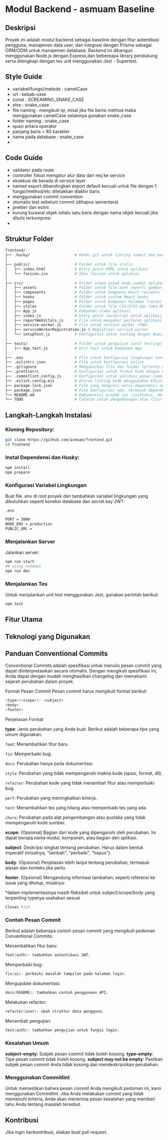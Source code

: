 # Modul Backend - asmuam Baseline

## Deskripsi

Proyek ini adalah modul backend sebagai baseline dengan fitur autentikasi pengguna, manajemen data user, dan integrasi dengan Prisma sebagai ORM/ODM untuk manajemen database. Backend ini dibangun menggunakan Node.js dengan Express,dan bebereapa library pendukung serta dilengkapi dengan tes unit menggunakan Jest - Supertest.

## Style Guide

- variabel/fungsi/metode : camelCase
- url : kebab-case
- const : SCREAMING_SNAKE_CASE
- else : snake_case
- file naming : mengikuti isi, misal
  jika file berisi method maka menggunakan camelCase selainnya
  gunakan snake_case
- folder naming : snake_case
- spasi antara operator
- panjang baris < 80 karakter
- nama pada database : snake_case
-

## Code Guide

- validator pada route
- controller fokus mengatur alur data dari req ke service
- eksekusi db berada di service layer
- named export dibandingkan export default kecuali untuk file dengan 1 fungsi/method/etc diletakkan diakhir baris
- menggunakan commit convention
- otomatis test sebelum commit (dihapus sementara)
- prettier dan eslint
- kurung kurawal objek selalu satu baris dengan nama objek kecuali jika ditulis terkompresi
-

## Struktur Folder

```bash
frontend/
├── .husky/                    # Hooks git untuk linting commit dan menjalankan skrip sebelum commit
│
├── public/                    # Folder untuk file statis
│   ├── index.html             # Entry point HTML untuk aplikasi
│   └── favicon.ico            # Ikon favicon untuk aplikasi
│
├── src/                       # Folder utama untuk kode sumber aplikasi
│   ├── assets                 # Folder untuk file aset seperti gambar, font, dan media lainnya
│   ├── components             # Folder untuk komponen React reusable
│   ├── hooks                  # Folder untuk custom React hooks
│   ├── pages                  # Folder untuk komponen halaman (route) dalam aplikasi
│   ├── styles                 # Folder untuk file CSS/SCSS dan tema MUI
│   ├── App.js                 # Komponen utama aplikasi
│   ├── index.js               # Entry point JavaScript untuk aplikasi (rendering React)
│   ├── reportWebVitals.js     # File untuk mengukur performa aplikasi (opsional)
│   ├── service-worker.js      # File untuk service worker (PWA)
│   ├── serviceWorkerRegistration.js # Registrasi service worker
│   └── setupTest.js           # Konfigurasi untuk testing dengan React Testing Library
│
├── tests/                     # Folder untuk pengujian (unit testing)
│   ├── App.test.js            # Unit test untuk komponen App
│
├── .env                       # File untuk konfigurasi lingkungan (environment variables)
├── .eslintrc.json             # File untuk konfigurasi eslint
├── .gitignore                 # Mengabaikan file dan folder tertentu dari version control (Git)
├── .prettierrc                # Konfigurasi untuk format kode dengan Prettier
├── .commitlint.config.js      # Konfigurasi untuk validasi pesan commit dengan Commitlint
├── .eslint.config.mjs         # Aturan linting kode menggunakan ESLint
├── package-lock.json          # File yang mengunci versi dependensi npm
├── package.json               # File konfigurasi npm, termasuk dependensi dan skrip
└── README.md                  # Dokumentasi proyek ini (instruksi, deskripsi, dll.)
└── TODO                       # Catatan untuk pengembangan atau fitur yang harus ditambahkan

```

## Langkah-Langkah Instalasi

### Kloning Repository:

```bash
git clone https://github.com/asmuam/frontend.git
cd frontend
```

### Instal Dependensi dan Husky:

```bash
npm install
npm prepare
```

### Konfigurasi Variabel Lingkungan

Buat file .env di root proyek dan tambahkan variabel lingkungan yang dibutuhkan seperti koneksi database dan secret key JWT:

`.env`

```bash
PORT = 3000
NODE_ENV = production
PUBLIC_URL =
```

### Menjalankan Server

Jalankan server:

```bash
npm run start
## using nodemon
npm run dev
```

### Menjalankan Tes

Untuk menjalankan unit test menggunakan Jest, gunakan perintah berikut:

```bash
npm test
```

## Fitur Utama

## Teknologi yang Digunakan

## Panduan Conventional Commits

Conventional Commits adalah spesifikasi untuk menulis pesan commit yang dapat diinterpretasikan secara otomatis. Dengan mengikuti spesifikasi ini, Anda dapat dengan mudah menghasilkan changelog dan memahami sejarah perubahan dalam proyek.

Format Pesan Commit
Pesan commit harus mengikuti format berikut:

```bash
<type>(<scope>): <subject>
<body>
<footer>
```

Penjelasan Format

**type**: Jenis perubahan yang Anda buat. Berikut adalah beberapa tipe yang umum digunakan:

`feat`: Menambahkan fitur baru.

`fix`: Memperbaiki bug.

`docs`: Perubahan hanya pada dokumentasi.

`style`: Perubahan yang tidak mempengaruhi makna kode (spasi, format, dll).

`refactor`: Perubahan kode yang tidak menambah fitur atau memperbaiki bug.

`perf`: Perubahan yang meningkatkan kinerja.

`test`: Menambahkan tes yang hilang atau memperbaiki tes yang ada.

`chore`: Perubahan pada alat pengembangan atau pustaka yang tidak mempengaruhi kode sumber.

**scope**: (Opsional) Bagian dari kode yang dipengaruhi oleh perubahan. Ini dapat berupa nama modul, komponen, atau bagian dari aplikasi.

**subject**: Deskripsi singkat tentang perubahan. Harus dalam bentuk imperatif (misalnya, "tambah", "perbaiki", "hapus").

**body**: (Opsional) Penjelasan lebih lanjut tentang perubahan, termasuk alasan dan konteks jika perlu.

**footer**: (Opsional) Mengandung informasi tambahan, seperti referensi ke issue yang ditutup, misalnya:

\*dalam implementasinya masih fleksibel untuk subject/scope/body yang terpenting typenya usahakan sesuai

```bash
Closes #123
```

### Contoh Pesan Commit

Berikut adalah beberapa contoh pesan commit yang mengikuti pedoman Conventional Commits:

Menambahkan fitur baru:

```scss
feat(auth): tambahkan autentikasi JWT;
```

Memperbaiki bug:

```scss
fix(ui): perbaiki masalah tampilan pada halaman login;
```

Mengupdate dokumentasi:

```scss
docs(README): tambahkan contoh penggunaan API;
```

Melakukan refactor:

```scss
refactor(user): ubah struktur data pengguna;
```

Menambah pengujian:

```scss
test(auth): tambahkan pengujian untuk fungsi login;
```

### Kesalahan Umum

**subject-empty**: Subjek pesan commit tidak boleh kosong.
**type-empty**: Tipe pesan commit tidak boleh kosong.
**subject may not be empty**: Pastikan subjek pesan commit Anda tidak kosong dan mendeskripsikan perubahan.

### Menggunakan Commitlint

Untuk memastikan bahwa pesan commit Anda mengikuti pedoman ini, kami menggunakan Commitlint. Jika Anda melakukan commit yang tidak memenuhi kriteria, Anda akan menerima pesan kesalahan yang memberi tahu Anda tentang masalah tersebut.

## Kontribusi

Jika ingin berkontribusi, silakan buat pull request.
